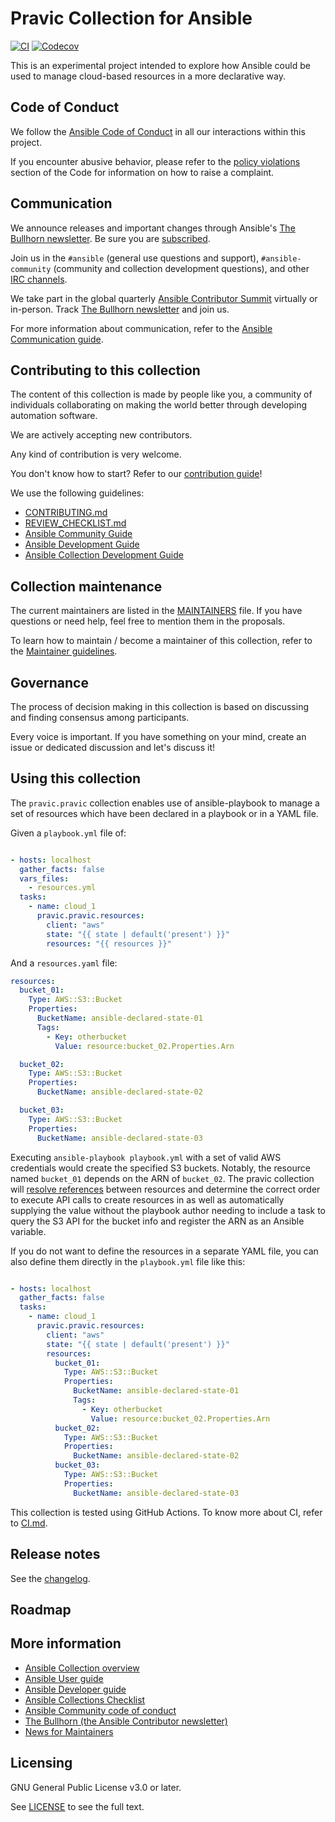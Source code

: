 # Pravic Collection for Ansible
<!-- Add CI and code coverage badges here. Samples included below. -->
[![CI](https://github.com/ansible-collections/REPONAMEHERE/workflows/CI/badge.svg?event=push)](https://github.com/ansible-collections/pravic/actions) [![Codecov](https://img.shields.io/codecov/c/github/ansible-collections/pravic)](https://codecov.io/gh/ansible-collections/pravic)

<!-- Describe the collection and why a user would want to use it. What does the collection do? -->
This is an experimental project intended to explore how Ansible could be used to manage cloud-based resources in a more declarative way.

## Code of Conduct

We follow the [Ansible Code of Conduct](https://docs.ansible.com/ansible/devel/community/code_of_conduct.html) in all our interactions within this project.

If you encounter abusive behavior, please refer to the [policy violations](https://docs.ansible.com/ansible/devel/community/code_of_conduct.html#policy-violations) section of the Code for information on how to raise a complaint.

## Communication

<!--List available communication channels. In addition to channels specific to your collection, we also recommend to use the following ones.-->

We announce releases and important changes through Ansible's [The Bullhorn newsletter](https://github.com/ansible/community/wiki/News#the-bullhorn). Be sure you are [subscribed](https://eepurl.com/gZmiEP).

Join us in the `#ansible` (general use questions and support), `#ansible-community` (community and collection development questions), and other [IRC channels](https://docs.ansible.com/ansible/devel/community/communication.html#irc-channels).

We take part in the global quarterly [Ansible Contributor Summit](https://github.com/ansible/community/wiki/Contributor-Summit) virtually or in-person. Track [The Bullhorn newsletter](https://eepurl.com/gZmiEP) and join us.

For more information about communication, refer to the [Ansible Communication guide](https://docs.ansible.com/ansible/devel/community/communication.html).

## Contributing to this collection

<!--Describe how the community can contribute to your collection. At a minimum, fill up and include the CONTRIBUTING.md file containing how and where users can create issues to report problems or request features for this collection. List contribution requirements, including preferred workflows and necessary testing, so you can benefit from community PRs. If you are following general Ansible contributor guidelines, you can link to - [Ansible Community Guide](https://docs.ansible.com/ansible/devel/community/index.html). List the current maintainers (contributors with write or higher access to the repository). The following can be included:-->

The content of this collection is made by people like you, a community of individuals collaborating on making the world better through developing automation software.

We are actively accepting new contributors.

Any kind of contribution is very welcome.

You don't know how to start? Refer to our [contribution guide](CONTRIBUTING.md)!

We use the following guidelines:

* [CONTRIBUTING.md](CONTRIBUTING.md)
* [REVIEW_CHECKLIST.md](REVIEW_CHECKLIST.md)
* [Ansible Community Guide](https://docs.ansible.com/ansible/latest/community/index.html)
* [Ansible Development Guide](https://docs.ansible.com/ansible/devel/dev_guide/index.html)
* [Ansible Collection Development Guide](https://docs.ansible.com/ansible/devel/dev_guide/developing_collections.html#contributing-to-collections)

## Collection maintenance

The current maintainers are listed in the [MAINTAINERS](MAINTAINERS) file. If you have questions or need help, feel free to mention them in the proposals.

To learn how to maintain / become a maintainer of this collection, refer to the [Maintainer guidelines](MAINTAINING.md).

## Governance

<!--Describe how the collection is governed. Here can be the following text:-->

The process of decision making in this collection is based on discussing and finding consensus among participants.

Every voice is important. If you have something on your mind, create an issue or dedicated discussion and let's discuss it!

## Using this collection

The `pravic.pravic` collection enables use of ansible-playbook to manage a set of resources which have been declared in a playbook or in a YAML file.

Given a `playbook.yml` file of:

```yaml

- hosts: localhost
  gather_facts: false
  vars_files:
    - resources.yml
  tasks:
    - name: cloud_1
      pravic.pravic.resources:
        client: "aws"
        state: "{{ state | default('present') }}"
        resources: "{{ resources }}"
```

And a `resources.yaml` file:

```yaml
resources:
  bucket_01:
    Type: AWS::S3::Bucket
    Properties:
      BucketName: ansible-declared-state-01
      Tags:
        - Key: otherbucket
          Value: resource:bucket_02.Properties.Arn

  bucket_02:
    Type: AWS::S3::Bucket
    Properties:
      BucketName: ansible-declared-state-02

  bucket_03:
    Type: AWS::S3::Bucket
    Properties:
      BucketName: ansible-declared-state-03
```

Executing `ansible-playbook playbook.yml` with a set of valid AWS credentials would create the specified S3 buckets.  Notably, the resource named `bucket_01` depends on the ARN of `bucket_02`.  The pravic collection will [resolve references](https://github.com/ansible-collections/pravic/blob/main/plugins/module_utils/resource.py) between resources and determine the correct order to execute API calls to create resources in as well as automatically supplying the value without the playbook author needing to include a task to query the S3 API for the bucket info and register the ARN as an Ansible variable.

If you do not want to define the resources in a separate YAML file, you can also define them directly in the `playbook.yml` file like this:

```yaml

- hosts: localhost
  gather_facts: false
  tasks:
    - name: cloud_1
      pravic.pravic.resources:
        client: "aws"
        state: "{{ state | default('present') }}"
        resources:
          bucket_01:
            Type: AWS::S3::Bucket
            Properties:
              BucketName: ansible-declared-state-01
              Tags:
                - Key: otherbucket
                  Value: resource:bucket_02.Properties.Arn
          bucket_02:
            Type: AWS::S3::Bucket
            Properties:
              BucketName: ansible-declared-state-02
          bucket_03:
            Type: AWS::S3::Bucket
            Properties:
              BucketName: ansible-declared-state-03
```

This collection is tested using GitHub Actions. To know more about CI, refer to [CI.md](https://github.com/ansible-collections/pravic/blob/main/CI.md).

## Release notes

See the [changelog](https://github.com/ansible-collections/pravic/tree/main/CHANGELOG.rst).

## Roadmap

<!-- Optional. Include the roadmap for this collection, and the proposed release/versioning strategy so users can anticipate the upgrade/update cycle. -->

## More information

<!-- List out where the user can find additional information, such as working group meeting times, slack/IRC channels, or documentation for the product this collection automates. At a minimum, link to: -->

- [Ansible Collection overview](https://github.com/ansible-collections/overview)
- [Ansible User guide](https://docs.ansible.com/ansible/devel/user_guide/index.html)
- [Ansible Developer guide](https://docs.ansible.com/ansible/devel/dev_guide/index.html)
- [Ansible Collections Checklist](https://github.com/ansible-collections/overview/blob/main/collection_requirements.rst)
- [Ansible Community code of conduct](https://docs.ansible.com/ansible/devel/community/code_of_conduct.html)
- [The Bullhorn (the Ansible Contributor newsletter)](https://us19.campaign-archive.com/home/?u=56d874e027110e35dea0e03c1&id=d6635f5420)
- [News for Maintainers](https://github.com/ansible-collections/news-for-maintainers)

## Licensing

<!-- Include the appropriate license information here and a pointer to the full licensing details. If the collection contains modules migrated from the ansible/ansible repo, you must use the same license that existed in the ansible/ansible repo. See the GNU license example below. -->

GNU General Public License v3.0 or later.

See [LICENSE](https://www.gnu.org/licenses/gpl-3.0.txt) to see the full text.
